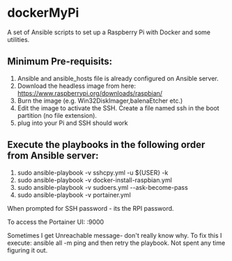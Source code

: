 # dockerMyPi

A set of Ansible scripts to set up a Raspberry Pi with Docker and some utilities.

Minimum Pre-requisits:
----------------------
1) Ansible and ansible_hosts file is already configured on Ansible server.
2) Download the headless image from here:  https://www.raspberrypi.org/downloads/raspbian/
3) Burn the image (e.g. Win32DiskImager,balenaEtcher etc.)
4) Edit the image to activate the SSH. Create a file named ssh in the boot partition (no file extension). 
5) plug into your Pi and SSH should work

Execute the playbooks in the following order from Ansible server:
-----------------------------------------------------------------
1) sudo ansible-playbook -v sshcpy.yml -u ${USER} -k
2) sudo ansible-playbook -v docker-install-raspbian.yml
3) sudo ansible-playbook -v sudoers.yml --ask-become-pass
4) sudo ansible-playbook -v portainer.yml 

When prompted for SSH password - its the RPI password.

To access the Portainer UI:
  <ipaddress of RPI>:9000


Sometimes I get Unreachable message- don't really know why.  To fix this I execute:
    ansible all -m ping
and then retry the playbook.   Not spent any time figuring it out.
